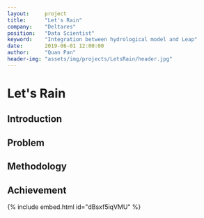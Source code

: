 ```yaml
---
layout:     project
title:      "Let's Rain"
company:    "Deltares"
position:   "Data Scientist"
keyword:    "Integration between hydrological model and Leap"
date:       2019-06-01 12:00:00
author:     "Quan Pan"
header-img: "assets/img/projects/LetsRain/header.jpg"
---
```


# [](#header-1)Let's Rain

## Introduction

## Problem

## Methodology

## Achievement

{% include embed.html id="dBsxf5iqVMU" %}
